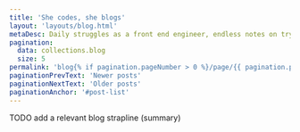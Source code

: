 ```yaml
---
title: 'She codes, she blogs'
layout: 'layouts/blog.html'
metaDesc: Daily struggles as a front end engineer, endless notes on trying to keep up with tech and the occasional soapbox rant.
pagination:
  data: collections.blog
  size: 5
permalink: 'blog{% if pagination.pageNumber > 0 %}/page/{{ pagination.pageNumber }}{% endif %}/index.html'
paginationPrevText: 'Newer posts'
paginationNextText: 'Older posts'
paginationAnchor: '#post-list'
---
```


TODO add a relevant blog strapline (summary)

